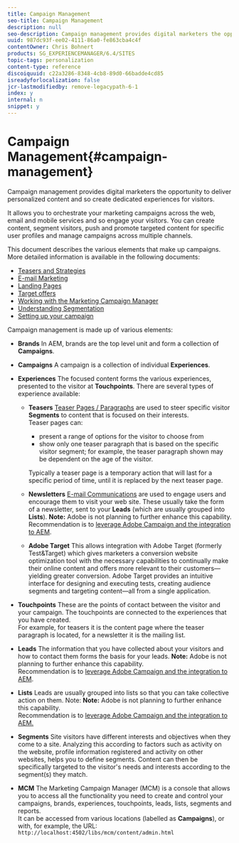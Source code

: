 ```yaml
---
title: Campaign Management
seo-title: Campaign Management
description: null
seo-description: Campaign management provides digital marketers the opportunity to deliver personalized content and so create dedicated experiences for visitors. It allows you to orchestrate your marketing campaigns across the web, email and mobile services and so engage your visitors.
uuid: 987dc93f-ee02-4111-86a0-fe863cba4c4f
contentOwner: Chris Bohnert
products: SG_EXPERIENCEMANAGER/6.4/SITES
topic-tags: personalization
content-type: reference
discoiquuid: c22a3286-8348-4cb8-89d0-66badde4cd85
isreadyforlocalization: false
jcr-lastmodifiedby: remove-legacypath-6-1
index: y
internal: n
snippet: y
---
```


# Campaign Management{#campaign-management}

Campaign management provides digital marketers the opportunity to deliver personalized content and so create dedicated experiences for visitors.

It allows you to orchestrate your marketing campaigns across the web, email and mobile services and so engage your visitors. You can create content, segment visitors, push and promote targeted content for specific user profiles and manage campaigns across multiple channels.

This document describes the various elements that make up campaigns. More detailed information is available in the following documents:

* [Teasers and Strategies](../../classic-ui-authoring/using/classic-personalization-campaigns-teasers-strategy.md)
* [E-mail Marketing](../../classic-ui-authoring/using/classic-personalization-campaigns-email.md)
* [Landing Pages](../../classic-ui-authoring/using/classic-personalization-campaigns-landingpage.md)
* [Target offers](../../classic-ui-authoring/using/classic-personalization-campaigns-target-offers.md)
* [Working with the Marketing Campaign Manager](../../classic-ui-authoring/using/classic-personalization-campaigns-mktg-manager.md)
* [Understanding Segmentation](../../classic-ui-authoring/using/classic-personalization-campaigns-segmentation.md)
* [Setting up your campaign](../../classic-ui-authoring/using/classic-personalization-campaigns-setting-up-your.md)

Campaign management is made up of various elements:

* **Brands** 
  In AEM, brands are the top level unit and form a collection of **Campaigns**.

* **Campaigns** 
  A campaign is a collection of individual **Experiences**.

* **Experiences** 
  The focused content forms the various experiences, presented to the visitor at **Touchpoints**. There are several types of experience available:

    * **Teasers** 
      [Teaser Pages / Paragraphs](#teasers) are used to steer specific visitor **Segments** to content that is focused on their interests.  
      Teaser pages can:

        * present a range of options for the visitor to choose from
        * show only one teaser paragraph that is based on the specific visitor segment; for example, the teaser paragraph shown may be dependent on the age of the visitor.

      Typically a teaser page is a temporary action that will last for a specific period of time, until it is replaced by the next teaser page.
    
    * **Newsletters** 
      [E-mail Communications](#emailmarketing) are used to engage users and encourage them to visit your web site. These usually take the form of a newsletter, sent to your **Leads** (which are usually grouped into **Lists**). **Note:** Adobe is not planning to further enhance this capability. Recommendation is to [leverage Adobe Campaign and the integration to AEM](../../administering/using/campaign.md).
    
    * **Adobe Target** 
      This allows integration with Adobe Target (formerly Test&Target) which gives marketers a conversion website optimization tool with the necessary capabilities to continually make their online content and offers more relevant to their customers—yielding greater conversion. Adobe Target provides an intuitive interface for designing and executing tests, creating audience segments and targeting content—all from a single application.

* **Touchpoints** 
  These are the points of contact between the visitor and your campaign. The touchpoints are connected to the experiences that you have created.  
  For example, for teasers it is the content page where the teaser paragraph is located, for a newsletter it is the mailing list.

* **Leads** 
  The information that you have collected about your visitors and how to contact them forms the basis for your leads. **Note:** Adobe is not planning to further enhance this capability.  
  Recommendation is to [leverage Adobe Campaign and the integration to AEM](../../administering/using/campaign.md).  

* **Lists** 
  Leads are usually grouped into lists so that you can take collective action on them. Note: **Note:** Adobe is not planning to further enhance this capability.  
  Recommendation is to [leverage Adobe Campaign and the integration to AEM.](../../administering/using/campaign.md)  

* **Segments** 
  Site visitors have different interests and objectives when they come to a site. Analyzing this according to factors such as activity on the website, profile information registered and activity on other websites, helps you to define segments. Content can then be specifically targeted to the visitor's needs and interests according to the segment(s) they match.

* **MCM** 
  The Marketing Campaign Manager (MCM) is a console that allows you to access all the functionality you need to create and control your campaigns, brands, experiences, touchpoints, leads, lists, segments and reports.  
  It can be accessed from various locations (labelled as **Campaigns**), or with, for example, the URL:  
  `http://localhost:4502/libs/mcm/content/admin.html`

